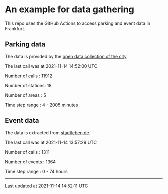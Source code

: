 # An example for data gathering

This repo uses the GitHub Actions to access parking and event data in Frankfurt.

## Parking data
The data is provided by the [open data collection of the city](https://www.offenedaten.frankfurt.de/).

The last call was at 2021-11-14 14:52:00 UTC

Number of calls   : 11912

Number of stations:    18

Number of areas   :     5

Time step range   :     4 -  2005 minutes


## Event data
The data is extracted from [stadtleben.de](https://stadtleben.de/frankfurt/).

The last call was at 2021-11-14 13:57:29 UTC

Number of calls   : 1311

Number of events  : 1364

Time step range   :    0 -   74 hours


----

Last updated at 2021-11-14 14:52:11 UTC
